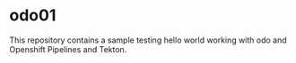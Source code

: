# odo01

This repository contains a sample testing hello world working with odo and Openshift Pipelines and Tekton.
